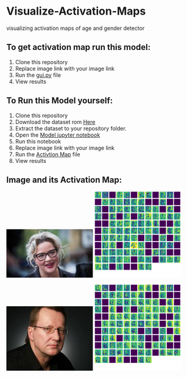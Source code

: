# Visualize-Activation-Maps
visualizing activation maps of age and gender detector
## To get activation map run this model:
1. Clone this repository
2. Replace image link with your image link
3. Run the [gui.py](https://github.com/poojachowdary9866/Visualize-Activation-Maps/blob/main/Visualize%20Activation%20Maps.ipynb) file
4. View results

## To Run this Model yourself:
1. Clone this repository
2. Download the dataset rom [Here](https://www.kaggle.com/datasets/jangedoo/utkface-new)
3. Extract the dataset to your repository folder.
4. Open the [Model jupyter notebook](https://github.com/poojachowdary9866/Visualize-Activation-Maps/blob/main/model-1.ipynb)
5. Run this notebook
6. Replace image link with your image link
7. Run the [Activtion Map](https://github.com/poojachowdary9866/Age-Gender-Detection/blob/main/gui.py) file
8. View results

## Image and its Activation Map:

<p float="left">
  <img src="https://github.com/poojachowdary9866/Visualize-Activation-Maps/blob/main/image.jfif" width="45%" />
  <img src="https://github.com/poojachowdary9866/Visualize-Activation-Maps/blob/main/Activtion%20Map.png" width="45%" />
</p>
<p float="left">
  <img src="https://github.com/poojachowdary9866/Visualize-Activation-Maps/blob/main/image2.jfif" width="45%" />
  <img src="https://github.com/poojachowdary9866/Visualize-Activation-Maps/blob/main/Activation%20Map2.png" width="45%" />
</p>
